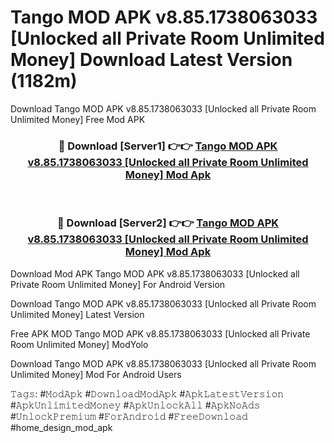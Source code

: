 # Tango MOD APK v8.85.1738063033 [Unlocked all Private Room Unlimited Money] Download Latest Version (1182m)
Download Tango MOD APK v8.85.1738063033 [Unlocked all Private Room Unlimited Money] Free Mod APK

<div align="center">
<h3>🔴 Download [Server1] 👉👉 <a href="https://apkcomod.com?title=Tango_MOD_APK_v8.85.1738063033_[Unlocked_all_Private_Room_Unlimited_Money]">Tango MOD APK v8.85.1738063033 [Unlocked all Private Room Unlimited Money] Mod Apk</a></h3><br>

<h3>🔴 Download [Server2] 👉👉 <a href="https://apkcomod.com?title=Tango_MOD_APK_v8.85.1738063033_[Unlocked_all_Private_Room_Unlimited_Money]">Tango MOD APK v8.85.1738063033 [Unlocked all Private Room Unlimited Money] Mod Apk</a></h3>
</div>


Download Mod APK Tango MOD APK v8.85.1738063033 [Unlocked all Private Room Unlimited Money] For Android Version

Download Tango MOD APK v8.85.1738063033 [Unlocked all Private Room Unlimited Money] Latest Version

Free APK MOD Tango MOD APK v8.85.1738063033 [Unlocked all Private Room Unlimited Money] ModYolo

Download Tango MOD APK v8.85.1738063033 [Unlocked all Private Room Unlimited Money] Mod For Android Users

𝚃𝚊𝚐𝚜: #𝙼𝚘𝚍𝙰𝚙𝚔 #𝙳𝚘𝚠𝚗𝚕𝚘𝚊𝚍𝙼𝚘𝚍𝙰𝚙𝚔 #𝙰𝚙𝚔𝙻𝚊𝚝𝚎𝚜𝚝𝚅𝚎𝚛𝚜𝚒𝚘𝚗 #𝙰𝚙𝚔𝚄𝚗𝚕𝚒𝚖𝚒𝚝𝚎𝚍𝙼𝚘𝚗𝚎𝚢 #𝙰𝚙𝚔𝚄𝚗𝚕𝚘𝚌𝚔𝙰𝚕𝚕 #𝙰𝚙𝚔𝙽𝚘𝙰𝚍𝚜 #𝚄𝚗𝚕𝚘𝚌𝚔𝙿𝚛𝚎𝚖𝚒𝚞𝚖 #𝙵𝚘𝚛𝙰𝚗𝚍𝚛𝚘𝚒𝚍 #𝙵𝚛𝚎𝚎𝙳𝚘𝚠𝚗𝚕𝚘𝚊𝚍 #home_design_mod_apk